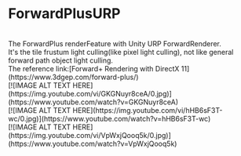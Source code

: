 # ForwardPlusURP
<br>
The ForwardPlus renderFeature with Unity URP ForwardRenderer.
<br>
It's the tile frustum light culling(like pixel light culling), not like general forward path object light culling.
<br>
The reference link:[Forward+ Rendering with DirectX 11](https://www.3dgep.com/forward-plus/)
<br>
[![IMAGE ALT TEXT HERE](https://img.youtube.com/vi/GKGNuyr8ceA/0.jpg)](https://www.youtube.com/watch?v=GKGNuyr8ceA)
<br>
[![IMAGE ALT TEXT HERE](https://img.youtube.com/vi/hHB6sF3T-wc/0.jpg)](https://www.youtube.com/watch?v=hHB6sF3T-wc)
<br>
[![IMAGE ALT TEXT HERE](https://img.youtube.com/vi/VpWxjQooq5k/0.jpg)](https://www.youtube.com/watch?v=VpWxjQooq5k)
